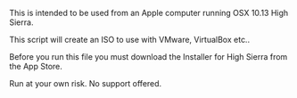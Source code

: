 
This is intended to be used from an Apple computer running OSX 10.13 High Sierra.

This script will create an ISO to use with VMware, VirtualBox etc..

Before you run this file you must download the Installer for High Sierra from the App Store.

Run at your own risk.   No support offered.
